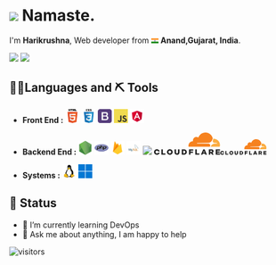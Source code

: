 <h1>
  <img src="https://emojis.slackmojis.com/emojis/images/1531849430/4246/blob-sunglasses.gif?1531849430" width="30"/> Namaste.
</h1>

<p>I'm <b>Harikrushna</b>, Web developer from <img src="https://raw.githubusercontent.com/hampusborgos/country-flags/main/svg/in.svg" width="13"/> <b>Anand,Gujarat, India</b>. </p>

<a href="mailto:github@haripatel.co.in?subject=%5BGitHub%5D%20%F0%9F%94%A5Contact&body=Hello%20Hari%2C%0D%0A%0D%0AI've%20seen%20your%20Github%20Profile%2C%20I%20want%20to"><img src="https://img.shields.io/badge/e‑mail-D14836.svg?style=for-the-badge&logo=GMail&logoColor=white" /></a>
<a href="https://linkedin.com/in/hardikhari96"><img src="https://img.shields.io/badge/linkedin-0077B5.svg?style=for-the-badge&logo=linkedin&logoColor=white" /></a>

## 👨‍💻Languages and ⛏️ Tools

- **Front End :** 
<code><img height="25" src="https://raw.githubusercontent.com/github/explore/80688e429a7d4ef2fca1e82350fe8e3517d3494d/topics/html/html.png"></code> 
<code><img height="25" src="https://raw.githubusercontent.com/github/explore/80688e429a7d4ef2fca1e82350fe8e3517d3494d/topics/css/css.png"></code> 
<code><img height="25" src="https://raw.githubusercontent.com/github/explore/80688e429a7d4ef2fca1e82350fe8e3517d3494d/topics/bootstrap/bootstrap.png"></code> 
<code><img height="25" src="https://raw.githubusercontent.com/github/explore/80688e429a7d4ef2fca1e82350fe8e3517d3494d/topics/javascript/javascript.png"></code>
<code><img height="25" src="https://raw.githubusercontent.com/github/explore/80688e429a7d4ef2fca1e82350fe8e3517d3494d/topics/angular/angular.png"></code> 

- **Backend End :**
<code><img height="25" src="https://raw.githubusercontent.com/github/explore/80688e429a7d4ef2fca1e82350fe8e3517d3494d/topics/nodejs/nodejs.png"></code> 
<code><img height="25" src="https://raw.githubusercontent.com/github/explore/80688e429a7d4ef2fca1e82350fe8e3517d3494d/topics/php/php.png"></code> 
<code><img height="25" src="https://raw.githubusercontent.com/github/explore/728542e0d33f83720614f61923a9cb424264db23/topics/firebase/firebase.png"></code> 
<code><img height="25" src="https://raw.githubusercontent.com/github/explore/80688e429a7d4ef2fca1e82350fe8e3517d3494d/topics/mysql/mysql.png"></code> 
<code><a href="https://www.nginx.com/" target="_blank"><img height="25" src="https://www.nginx.com/wp-content/uploads/2020/05/NGINX-product-icon.svg"></a></code> 
<code><a target="" href="/" class="flex lh-0 newNav-logo"><span class="dn dn-ns dn-m db-l"><svg width="602" height="203" viewBox="0 0 602 203" fill="none" style="width:auto;height:40px" xmlns="http://www.w3.org/2000/svg"><path d="M510.338 128.167L511.809 123.081C513.562 117.031 512.91 111.438 509.969 107.329C507.262 103.544 502.752 101.315 497.274 101.056L393.528 99.7432C393.206 99.7369 392.89 99.655 392.606 99.504C392.321 99.353 392.077 99.1373 391.891 98.8742C391.71 98.6023 391.594 98.2918 391.553 97.9674C391.513 97.6429 391.549 97.3135 391.658 97.0053C391.836 96.4971 392.159 96.0521 392.587 95.7254C393.016 95.3987 393.53 95.2045 394.068 95.1668L498.775 93.8398C511.196 93.2698 524.644 83.1988 529.352 70.9178L535.323 55.3265C535.568 54.6672 535.624 53.9529 535.485 53.2637C528.705 22.7889 501.487 0 468.944 0C438.96 0 413.501 19.3385 404.369 46.2179C398.198 41.5895 390.504 39.4618 382.83 40.2608C368.445 41.6882 356.879 53.2613 355.455 67.6379C355.09 71.2277 355.357 74.8538 356.246 78.3513C332.747 79.0358 313.902 98.2738 313.902 121.922C313.905 124.033 314.061 126.141 314.369 128.23C314.437 128.712 314.676 129.154 315.043 129.475C315.41 129.796 315.881 129.974 316.368 129.977L507.902 130.001C507.92 130.002 507.938 130.002 507.956 130.001C508.498 129.991 509.022 129.808 509.451 129.478C509.88 129.147 510.191 128.688 510.338 128.167Z" fill="#F6821F"></path><path d="M544.899 56.4571C543.938 56.4571 542.98 56.4813 542.026 56.5295C541.872 56.5405 541.721 56.5736 541.577 56.6277C541.327 56.7131 541.101 56.8578 540.919 57.0494C540.737 57.241 540.604 57.4739 540.532 57.728L536.453 71.8078C534.699 77.8584 535.351 83.4464 538.295 87.5556C541 91.3448 545.51 93.5688 550.987 93.8281L573.104 95.155C573.415 95.1653 573.719 95.2479 573.993 95.3963C574.266 95.5448 574.501 95.7549 574.679 96.0101C574.863 96.2834 574.98 96.5959 575.02 96.9225C575.061 97.2492 575.024 97.5808 574.913 97.8906C574.735 98.3978 574.412 98.842 573.985 99.1686C573.558 99.4951 573.044 99.69 572.508 99.7292L549.528 101.056C537.051 101.631 523.606 111.697 518.902 123.978L517.242 128.314C517.173 128.495 517.147 128.69 517.168 128.883C517.189 129.076 517.255 129.262 517.362 129.424C517.469 129.586 517.612 129.721 517.781 129.817C517.95 129.912 518.14 129.967 518.334 129.975C518.355 129.975 518.374 129.975 518.395 129.975H597.467C597.927 129.979 598.375 129.833 598.744 129.558C599.112 129.283 599.381 128.896 599.508 128.454C600.909 123.459 601.617 118.296 601.612 113.108C601.603 81.8228 576.215 56.4571 544.899 56.4571Z" fill="#FBAD41"></path><path d="M66.9595 153.39H80.4491V190.214H104.022V202.024H66.9595V153.39Z" fill="#222222"></path><path d="M117.993 177.847V177.709C117.993 163.744 129.257 152.416 144.276 152.416C159.295 152.416 170.418 163.604 170.418 177.569V177.709C170.418 191.674 159.152 202.995 144.138 202.995C129.124 202.995 117.993 191.812 117.993 177.847ZM156.65 177.847V177.709C156.65 170.701 151.577 164.575 144.138 164.575C136.767 164.575 131.829 170.551 131.829 177.569V177.709C131.829 184.718 136.905 190.841 144.276 190.841C151.715 190.841 156.65 184.865 156.65 177.847Z" fill="#222222"></path><path d="M186.928 180.695V153.388H200.626V180.419C200.626 187.427 204.173 190.77 209.594 190.77C215.016 190.77 218.562 187.575 218.562 180.765V153.388H232.262V180.34C232.262 196.043 223.294 202.918 209.456 202.918C195.618 202.918 186.928 195.91 186.928 180.688" fill="#222222"></path><path d="M252.906 153.392H271.679C289.064 153.392 299.145 163.396 299.145 177.429V177.571C299.145 191.602 288.924 202.026 271.403 202.026H252.906V153.392ZM271.89 190.07C279.958 190.07 285.307 185.631 285.307 177.77V177.632C285.307 169.853 279.958 165.335 271.89 165.335H266.396V190.074L271.89 190.07Z" fill="#222222"></path><path d="M318.75 153.39H357.686V165.204H332.24V173.469H355.254V184.654H332.24V202.024H318.75V153.39Z" fill="#222222"></path><path d="M376.457 153.39H389.946V190.214H413.519V202.024H376.457V153.39Z" fill="#222222"></path><path d="M448.768 153.042H461.766L482.489 202.024H468.027L464.478 193.338H445.703L442.229 202.024H428.045L448.768 153.042ZM460.586 182.849L455.162 169.021L449.668 182.849H460.586Z" fill="#222222"></path><path d="M499.865 153.388H522.879C530.323 153.388 535.464 155.336 538.732 158.67C541.587 161.45 543.045 165.211 543.045 169.998V170.135C543.045 177.567 539.071 182.501 533.032 185.07L544.645 202.026H529.065L519.262 187.294H513.354V202.026H499.865V153.388ZM522.255 176.735C526.844 176.735 529.488 174.511 529.488 170.967V170.829C529.488 167.007 526.706 165.064 522.182 165.064H513.354V176.744L522.255 176.735Z" fill="#222222"></path><path d="M562.508 153.39H601.652V164.856H575.86V172.217H599.223V182.849H575.86V190.562H602V202.024H562.508V153.39Z" fill="#222222"></path><path d="M37.425 183.547C35.536 187.815 31.5615 190.838 26.2802 190.838C18.9065 190.838 13.8333 184.724 13.8333 177.707V177.567C13.8333 170.558 18.7686 164.573 26.14 164.573C31.6971 164.573 35.9287 167.989 37.7149 172.635H51.9339C49.6568 161.06 39.4776 152.418 26.2802 152.418C11.2593 152.418 0 163.753 0 177.707V177.845C0 191.81 11.1214 203 26.14 203C38.9867 203 49.0279 194.688 51.6768 183.549L37.425 183.547Z" fill="#222222"></path></svg></span><span class="db db-ns db-m dn-l"><svg width="602" height="203" viewBox="0 0 602 203" fill="none" style="width:auto;height:28px" xmlns="http://www.w3.org/2000/svg"><path d="M510.338 128.167L511.809 123.081C513.562 117.031 512.91 111.438 509.969 107.329C507.262 103.544 502.752 101.315 497.274 101.056L393.528 99.7432C393.206 99.7369 392.89 99.655 392.606 99.504C392.321 99.353 392.077 99.1373 391.891 98.8742C391.71 98.6023 391.594 98.2918 391.553 97.9674C391.513 97.6429 391.549 97.3135 391.658 97.0053C391.836 96.4971 392.159 96.0521 392.587 95.7254C393.016 95.3987 393.53 95.2045 394.068 95.1668L498.775 93.8398C511.196 93.2698 524.644 83.1988 529.352 70.9178L535.323 55.3265C535.568 54.6672 535.624 53.9529 535.485 53.2637C528.705 22.7889 501.487 0 468.944 0C438.96 0 413.501 19.3385 404.369 46.2179C398.198 41.5895 390.504 39.4618 382.83 40.2608C368.445 41.6882 356.879 53.2613 355.455 67.6379C355.09 71.2277 355.357 74.8538 356.246 78.3513C332.747 79.0358 313.902 98.2738 313.902 121.922C313.905 124.033 314.061 126.141 314.369 128.23C314.437 128.712 314.676 129.154 315.043 129.475C315.41 129.796 315.881 129.974 316.368 129.977L507.902 130.001C507.92 130.002 507.938 130.002 507.956 130.001C508.498 129.991 509.022 129.808 509.451 129.478C509.88 129.147 510.191 128.688 510.338 128.167Z" fill="#F6821F"></path><path d="M544.899 56.4571C543.938 56.4571 542.98 56.4813 542.026 56.5295C541.872 56.5405 541.721 56.5736 541.577 56.6277C541.327 56.7131 541.101 56.8578 540.919 57.0494C540.737 57.241 540.604 57.4739 540.532 57.728L536.453 71.8078C534.699 77.8584 535.351 83.4464 538.295 87.5556C541 91.3448 545.51 93.5688 550.987 93.8281L573.104 95.155C573.415 95.1653 573.719 95.2479 573.993 95.3963C574.266 95.5448 574.501 95.7549 574.679 96.0101C574.863 96.2834 574.98 96.5959 575.02 96.9225C575.061 97.2492 575.024 97.5808 574.913 97.8906C574.735 98.3978 574.412 98.842 573.985 99.1686C573.558 99.4951 573.044 99.69 572.508 99.7292L549.528 101.056C537.051 101.631 523.606 111.697 518.902 123.978L517.242 128.314C517.173 128.495 517.147 128.69 517.168 128.883C517.189 129.076 517.255 129.262 517.362 129.424C517.469 129.586 517.612 129.721 517.781 129.817C517.95 129.912 518.14 129.967 518.334 129.975C518.355 129.975 518.374 129.975 518.395 129.975H597.467C597.927 129.979 598.375 129.833 598.744 129.558C599.112 129.283 599.381 128.896 599.508 128.454C600.909 123.459 601.617 118.296 601.612 113.108C601.603 81.8228 576.215 56.4571 544.899 56.4571Z" fill="#FBAD41"></path><path d="M66.9595 153.39H80.4491V190.214H104.022V202.024H66.9595V153.39Z" fill="#222222"></path><path d="M117.993 177.847V177.709C117.993 163.744 129.257 152.416 144.276 152.416C159.295 152.416 170.418 163.604 170.418 177.569V177.709C170.418 191.674 159.152 202.995 144.138 202.995C129.124 202.995 117.993 191.812 117.993 177.847ZM156.65 177.847V177.709C156.65 170.701 151.577 164.575 144.138 164.575C136.767 164.575 131.829 170.551 131.829 177.569V177.709C131.829 184.718 136.905 190.841 144.276 190.841C151.715 190.841 156.65 184.865 156.65 177.847Z" fill="#222222"></path><path d="M186.928 180.695V153.388H200.626V180.419C200.626 187.427 204.173 190.77 209.594 190.77C215.016 190.77 218.562 187.575 218.562 180.765V153.388H232.262V180.34C232.262 196.043 223.294 202.918 209.456 202.918C195.618 202.918 186.928 195.91 186.928 180.688" fill="#222222"></path><path d="M252.906 153.392H271.679C289.064 153.392 299.145 163.396 299.145 177.429V177.571C299.145 191.602 288.924 202.026 271.403 202.026H252.906V153.392ZM271.89 190.07C279.958 190.07 285.307 185.631 285.307 177.77V177.632C285.307 169.853 279.958 165.335 271.89 165.335H266.396V190.074L271.89 190.07Z" fill="#222222"></path><path d="M318.75 153.39H357.686V165.204H332.24V173.469H355.254V184.654H332.24V202.024H318.75V153.39Z" fill="#222222"></path><path d="M376.457 153.39H389.946V190.214H413.519V202.024H376.457V153.39Z" fill="#222222"></path><path d="M448.768 153.042H461.766L482.489 202.024H468.027L464.478 193.338H445.703L442.229 202.024H428.045L448.768 153.042ZM460.586 182.849L455.162 169.021L449.668 182.849H460.586Z" fill="#222222"></path><path d="M499.865 153.388H522.879C530.323 153.388 535.464 155.336 538.732 158.67C541.587 161.45 543.045 165.211 543.045 169.998V170.135C543.045 177.567 539.071 182.501 533.032 185.07L544.645 202.026H529.065L519.262 187.294H513.354V202.026H499.865V153.388ZM522.255 176.735C526.844 176.735 529.488 174.511 529.488 170.967V170.829C529.488 167.007 526.706 165.064 522.182 165.064H513.354V176.744L522.255 176.735Z" fill="#222222"></path><path d="M562.508 153.39H601.652V164.856H575.86V172.217H599.223V182.849H575.86V190.562H602V202.024H562.508V153.39Z" fill="#222222"></path><path d="M37.425 183.547C35.536 187.815 31.5615 190.838 26.2802 190.838C18.9065 190.838 13.8333 184.724 13.8333 177.707V177.567C13.8333 170.558 18.7686 164.573 26.14 164.573C31.6971 164.573 35.9287 167.989 37.7149 172.635H51.9339C49.6568 161.06 39.4776 152.418 26.2802 152.418C11.2593 152.418 0 163.753 0 177.707V177.845C0 191.81 11.1214 203 26.14 203C38.9867 203 49.0279 194.688 51.6768 183.549L37.425 183.547Z" fill="#222222"></path></svg></span></a></code>

- **Systems :**
<code><img height="25" src="https://raw.githubusercontent.com/github/explore/728542e0d33f83720614f61923a9cb424264db23/topics/linux/linux.png"></code> 
<code><img height="25" src="https://raw.githubusercontent.com/github/explore/728542e0d33f83720614f61923a9cb424264db23/topics/windows/windows.png"></code>


<!-- Talking about you -->
## 📃 Status

- 🌱 I’m currently learning DevOps
- 💬 Ask me about anything, I am happy to help

![visitors](https://visitor-badge.laobi.icu/badge?page_id=hardikhari96.hardikhari96)
